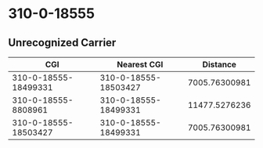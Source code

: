 # 310-0-18555
## Unrecognized Carrier


| CGI | Nearest CGI | Distance |
|-----|-------------|----------|
| 310-0-18555-18499331 | 310-0-18555-18503427 | 7005.76300981 |
| 310-0-18555-8808961 | 310-0-18555-18499331 | 11477.5276236 |
| 310-0-18555-18503427 | 310-0-18555-18499331 | 7005.76300981 |
